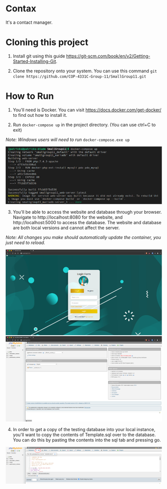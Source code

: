 # Contax

It's a contact manager.

# Cloning this project

1. Install git using this guide https://git-scm.com/book/en/v2/Getting-Started-Installing-Git.

2. Clone the repository onto your system. You can use this command `git clone https://github.com/COP-4331C-Group-11/SmallGroup11.git`

# How to Run

1. You'll need is Docker. You can visit https://docs.docker.com/get-docker/ to find out how to install it.

2. Run `docker-compose up` in the project directory. (You can use ctrl+C to exit)

*Note: Windows users will need to run* `docker-compose.exe up` 

<img src="screenshots/docker-compose.png">

3. You'll be able to access the website and database through your browser. Navigate to http://localhost:8080 for the website, and http://localhost:5000 to access the database. The website and database are both local versions and cannot affect the server.

*Note: All changes you make should automatically update the container, you just need to reload.*

<img src="screenshots/website.png">
<img src="screenshots/database.png">

4. In order to get a copy of the testing database into your local instance, you'll want to copy the contents of Template.sql over to the database. You can do this by pasting the contents into the sql tab and pressing go.

<img src="screenshots/phpmyadmin.png">
